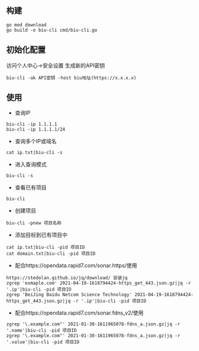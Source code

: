 ## 构建
```shell
go mod download
go build -o biu-cli cmd/biu-cli.go
```

## 初始化配置
访问个人中心->安全设置 生成新的API密钥

```shell
biu-cli -ak API密钥 -host biu地址(https://x.x.x.x)
```

## 使用
 - 查询IP
```shell
biu-cli -ip 1.1.1.1
biu-cli -ip 1.1.1.1/24
```

 - 查询多个IP或域名
```shell
cat ip.txt|biu-cli -s
```
 - 进入查询模式
```shell
biu-cli -s
```
 - 查看已有项目
```shell
biu-cli
```
 - 创建项目
```shell
biu-cli -pnew 项目名称
```
 - 添加目标到已有项目中
```shell
cat ip.txt|biu-cli -pid 项目ID
cat domain.txt|biu-cli -pid 项目ID
```

 - 配合https://opendata.rapid7.com/sonar.https/使用

```shell
https://stedolan.github.io/jq/download/ 安装jq
zgrep 'exmaple.com' 2021-04-19-1618794424-https_get_443.json.gz|jq -r '.ip'|biu-cli -pid 项目ID
zgrep 'BeiJing Baidu Netcom Science Technology' 2021-04-19-1618794424-https_get_443.json.gz|jq -r '.ip'|biu-cli -pid 项目ID
```

 - 配合https://opendata.rapid7.com/sonar.fdns_v2/使用
```shell
zgrep '\.example.com"' 2021-01-30-1611965078-fdns_a.json.gz|jq -r '.name'|biu-cli -pid 项目ID
zgrep '\.example.com"' 2021-01-30-1611965078-fdns_a.json.gz|jq -r '.value'|biu-cli -pid 项目ID
```